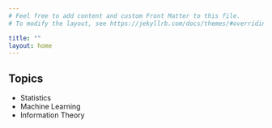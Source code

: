```yaml
---
# Feel free to add content and custom Front Matter to this file.
# To modify the layout, see https://jekyllrb.com/docs/themes/#overriding-theme-defaults

title: ""
layout: home
---
```


## Topics

* Statistics
* Machine Learning
* Information Theory

<br/>
<br/>
<br/>